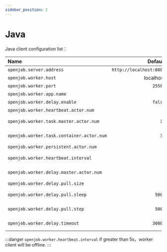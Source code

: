 ```yaml
---
sidebar_position: 2
---
```


# Java

Java client configuration list：

| Name | Default | Description |
|:----------|---------------------------------------------------------------------------------------------------------:|:--:|
| `openjob.server.address` | `http://localhost:8080` | Server address |
| `openjob.worker.host` | localhost | Worker Host |
| `openjob.worker.port` | `25588` | Worker port |
| `openjob.worker.app.name` | - | Application name |
| `openjob.worker.delay.enable` | `false` | Delay enable status |
| `openjob.worker.heartbeat.actor.num` | `1` | Heartbeat actor num |
| `openjob.worker.task.master.actor.num` | `32` | Task master actor num |
| `openjob.worker.task.container.actor.num` | `32` | Task container actor num |
| `openjob.worker.persistent.actor.num` | `2` | Persistent actor num|
| `openjob.worker.heartbeat.interval` | `5` | Heartbeat interval(second) |
| `openjob.worker.delay.master.actor.num` | `1` | Delay master actor num |
| `openjob.worker.delay.pull.size` | `8` | Delay pull size |
| `openjob.worker.delay.pull.sleep` | `500L` | Delay pull sleep(milliseconds) |
| `openjob.worker.delay.pull.step` | `500L` | Delay pull step(milliseconds) |
| `openjob.worker.delay.timeout` | `3000L` | Delay send timeout(milliseconds) |

:::danger
`openjob.worker.heartbeat.interval` if greater than 5s，worker client will be offline.
:::